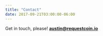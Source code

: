 ```yaml
---
title: "Contact"
date: 2017-09-21T03:00:00-06:00
---
```


Get in touch, please! **austin@requestcoin.io**

